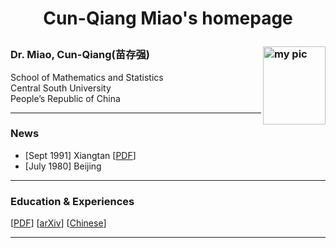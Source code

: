 <h1><p align="center"> Cun-Qiang Miao's homepage </p></h1>

### Dr. Miao, Cun-Qiang(苗存强) <img src="https://github.com/miaocunqiang/cqmiao-homepage/raw/main/img-storage/pic_head.jpg" alt="my pic" align="right" width='100px' height='125px'/> 

School of Mathematics and Statistics <br/>
Central South University <br/>
People’s Republic of China

---------------------------------
     
### News

- [Sept 1991] Xiangtan [[PDF](https://www.google.com)]
- [July 1980] Beijing

----------------------------------

### Education & Experiences

[[PDF](https://www.google.com)] [[arXiv](https://arxiv.org)] [[Chinese](http://faculty.csu.edu.cn/miaocunqiang/zh_CN/index.htm)]

----------------------------------

